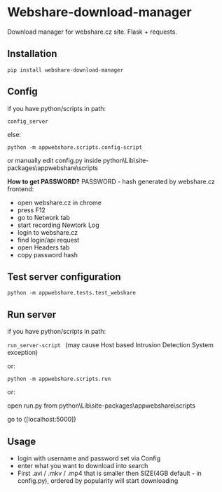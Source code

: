 # Webshare-download-manager
Download manager for webshare.cz site. Flask + requests.

## Installation
`pip install webshare-download-manager`

## Config
if you have python/scripts in path:

`config_server`

else: 

`python -m appwebshare.scripts.config-script`

or manually edit config.py inside python\Lib\site-packages\appwebshare\scripts

**How to get PASSWORD?**
PASSWORD - hash generated by webshare.cz frontend:
- open webshare.cz in chrome 
- press F12 
- go to Network tab
- start recording Newtork Log
- login to webshare.cz
- find login/api request
- open Headers tab
- copy password hash


## Test server configuration
`python -m appwebshare.tests.test_webshare`


## Run server
if you have python/scripts in path: 

`run_server-script `
(may cause  Host based Intrusion Detection System exception)

or:

`python -m appwebshare.scripts.run`

or:

open run.py from python\Lib\site-packages\appwebshare\scripts


go to ([localhost:5000])

## Usage

- login with username and password set via Config
-  enter what you want to download into search
-  First .avi / .mkv / .mp4 that is smaller then SIZE(4GB default - in config.py), ordered by popularity will start downloading

